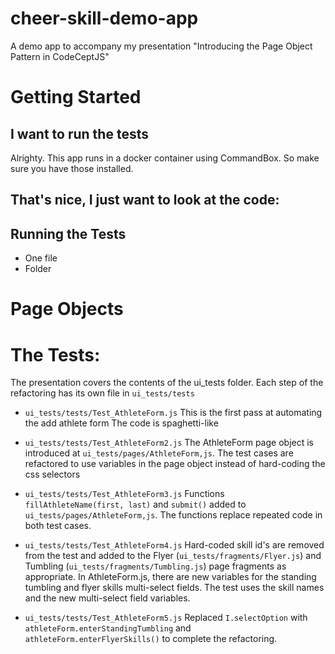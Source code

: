 # cheer-skill-demo-app
A demo app to accompany my presentation "Introducing the Page Object Pattern in CodeCeptJS"

# Getting Started
## I want to run the tests
Alrighty. This app runs in a docker container using CommandBox. So make sure you have those installed.

### 
## That's nice, I just want to look at the code:

## Running the Tests
* One file
* Folder

# Page Objects

# The Tests:
The presentation covers the contents of the ui_tests folder. Each step of the refactoring has its own file in `ui_tests/tests`
* `ui_tests/tests/Test_AthleteForm.js`
This is the first pass at automating the add athlete form The code is spaghetti-like
  
* `ui_tests/tests/Test_AthleteForm2.js` The AthleteForm page object is introduced at `ui_tests/pages/AthleteForm,js`. The test cases are refactored to use variables in the page object instead of hard-coding the css selectors
  
* `ui_tests/tests/Test_AthleteForm3.js` Functions `fillAthleteName(first, last)` and `submit()` added to `ui_tests/pages/AthleteForm,js`. The functions replace repeated code in both test cases.

* `ui_tests/tests/Test_AthleteForm4.js` Hard-coded skill id's are removed from the test and added to the Flyer (`ui_tests/fragments/Flyer.js`) and Tumbling (`ui_tests/fragments/Tumbling.js`) page fragments as appropriate. In AthleteForm.js, there are new variables for the standing tumbling and flyer skills multi-select fields. The test uses the skill names and the new multi-select field variables.

* `ui_tests/tests/Test_AthleteForm5.js` Replaced `I.selectOption` with `athleteForm.enterStandingTumbling` and `athleteForm.enterFlyerSkills()` to complete the refactoring.
